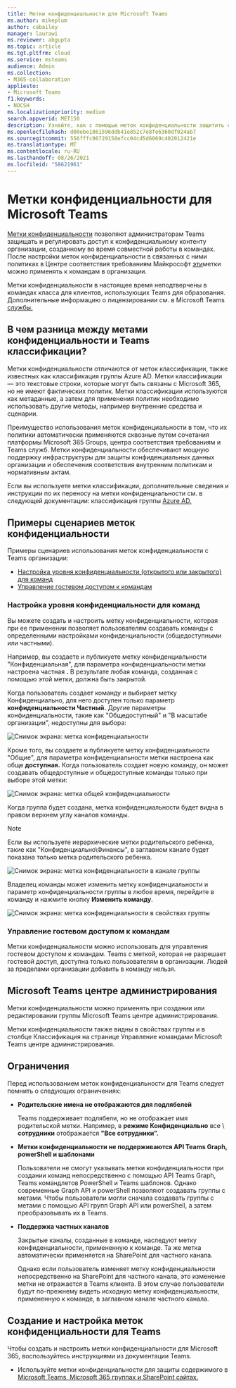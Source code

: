 ```yaml
---
title: Метки конфиденциальности для Microsoft Teams
ms.author: mikeplum
author: cabailey
manager: laurawi
ms.reviewer: abgupta
ms.topic: article
ms.tgt.pltfrm: cloud
ms.service: msteams
audience: Admin
ms.collection:
- M365-collaboration
appliesto:
- Microsoft Teams
f1.keywords:
- NOCSH
ms.localizationpriority: medium
search.appverid: MET150
description: Узнайте, как с помощью меток конфиденциальности защитить свои команды в Microsoft Teams.
ms.openlocfilehash: d00ebe1861596ddb41e852c7e8fe6360df024ab7
ms.sourcegitcommit: 556fffc96729150efcc04cd5d6069c402012421e
ms.translationtype: MT
ms.contentlocale: ru-RU
ms.lasthandoff: 08/26/2021
ms.locfileid: "58621961"
---
```

# <a name="sensitivity-labels-for-microsoft-teams"></a>Метки конфиденциальности для Microsoft Teams

[Метки конфиденциальности](/microsoft-365/compliance/sensitivity-labels) позволяют администраторам Teams защищать и регулировать доступ к конфиденциальному контенту организации, созданному во время совместной работы в командах. После настройки меток конфиденциальности в связанных с ними политиках в Центре соответствия требованиям Майкрософт [эти](/microsoft-365/compliance/go-to-the-securitycompliance-center)метки можно применять к командам в организации.

Метки конфиденциальности в настоящее время неподтверчены в командах класса для клиентов, использующих Teams для образования. Дополнительные информацию о лицензировании см. в Microsoft Teams [службы.](/office365/servicedescriptions/teams-service-description)

## <a name="whats-the-difference-between-sensitivity-labels-and-teams-classification-labels"></a>В чем разница между метами конфиденциальности и Teams классификации?

Метки конфиденциальности отличаются от меток классификации, также известных как классификация группы Azure AD. Метки классификации — это текстовые строки, которые могут быть связаны с Microsoft 365, но не имеют фактических политик. Метки классификации используются как метаданные, а затем для применения политик необходимо использовать другие методы, например внутренние средства и сценарии.

Преимущество использования меток конфиденциальности в том, что их политики автоматически применяются сквозные путем сочетания платформы Microsoft 365 Groups, центра соответствия требованиям и Teams служб. Метки конфиденциальности обеспечивают мощную поддержку инфраструктуры для защиты конфиденциальных данных организации и обеспечения соответствия внутренним политикам и нормативным актам.

Если вы используете метки классификации, дополнительные сведения и инструкции по их переносу на метки конфиденциальности см. в следующей документации: классификация группы [Azure AD.](/microsoft-365/compliance/sensitivity-labels-teams-groups-sites#classic-azure-ad-group-classification)

## <a name="example-scenarios-for-sensitivity-labels"></a>Примеры сценариев меток конфиденциальности

Примеры сценариев использования меток конфиденциальности с Teams организации:

- [Настройка уровня конфиденциальности (открытого или закрытого) для команд](#set-the-privacy-level-for-teams)
- [Управление гостевом доступом к командам](#control-guest-access-to-teams)

### <a name="set-the-privacy-level-for-teams"></a>Настройка уровня конфиденциальности для команд

Вы можете создать и настроить метку конфиденциальности, которая при ее применении позволяет пользователям создавать команды с определенными настройками конфиденциальности (общедоступными или частными).

Например, вы создаете и публикуете метку конфиденциальности "Конфиденциальная", для параметра конфиденциальности метки настроена частная **.** В результате любая команда, созданная с помощью этой метки, должна быть закрытой. 

Когда пользователь создает команду и выбирает  метку Конфиденциально, для него доступен только параметр **конфиденциальности Частный.** Другие параметры конфиденциальности, такие как "Общедоступный" и "В масштабе организации", недоступны для выбора:

![Снимок экрана: метка конфиденциальности](media/sensitivity-labels-confidential-example.png)

Кроме того, вы создаете и публикуете метку конфиденциальности "Общие", для параметра конфиденциальности метки настроена как обще **доступная.** Когда пользователь создает новую команду, он может создавать общедоступные и общедоступные команды только при выборе этой метки:

![Снимок экрана: метка общей конфиденциальности](media/sensitivity-labels-general-example.png)

Когда группа будет создана, метка конфиденциальности будет видна в правом верхнем углу каналов команды. 

> [!NOTE]
> Если вы используете иерархические метки родительского ребенка, такие как "Конфиденциально\Финансы", в заглавном канале будет показана только метка родительского ребенка.

![Снимок экрана: метка конфиденциальности в канале группы](media/sensitivity-labels-channel.png)

Владелец команды может изменить метку конфиденциальности и параметр конфиденциальности группы в любое время, перейдите в команду и нажмите кнопку **Изменить команду**.

![Снимок экрана: метка конфиденциальности в свойствах группы](media/sensitivity-labels-edit-team.png)

### <a name="control-guest-access-to-teams"></a>Управление гостевом доступом к командам

Метки конфиденциальности можно использовать для управления гостевом доступом к командам. Teams с меткой, которая не разрешает гостевой доступ, доступна только пользователям в организации. Людей за пределами организации добавить в команду нельзя.

## <a name="microsoft-teams-admin-center"></a>Microsoft Teams центре администрирования

Метки конфиденциальности можно применять при создании или редактировании группы Microsoft Teams центре администрирования. 

Метки конфиденциальности также видны в свойствах  группы и  в столбце Классификация на странице Управление командами Microsoft Teams центре администрирования.

## <a name="limitations"></a>Ограничения

Перед использованием меток конфиденциальности для Teams следует помнить о следующих ограничениях:

- **Родительские имена не отображаются для подлябелей**
    
    Teams поддерживает подлябели, но не отображает имя родительской метки. Например, в **режиме Конфиденциально** все \\ **сотрудники** отображается **"Все сотрудники".**

- **Метки конфиденциальности не поддерживаются API Teams Graph, powerShell и шаблонами**
    
    Пользователи не смогут указывать метки конфиденциальности при создании команд непосредственно с помощью API Teams Graph, Teams командлетов PowerShell и Teams шаблонов. Однако современные Graph API и powerShell позволяют создавать группы с метами. Чтобы пользователи могли сначала создавать группы с метами с помощью API групп Graph API или powerShell, а затем преобразовывать их в Teams.

- **Поддержка частных каналов**
    
    Закрытые каналы, созданные в команде, наследуют метку конфиденциальности, примененную к команде. Та же метка автоматически применяется на SharePoint для частного канала.
    
    Однако если пользователь изменяет метку конфиденциальности непосредственно на SharePoint для частного канала, это изменение метки не отражается в Teams клиента. В этом случае пользователи будут по-прежнему видеть исходную метку конфиденциальности, примененную к команде, в заглавном канале частного канала.

## <a name="how-to-create-and-configure-sensitivity-labels-for-teams"></a>Создание и настройка меток конфиденциальности для Teams

Чтобы создать и настроить метки конфиденциальности для Microsoft 365, воспользуйтесь инструкциями из документации Teams. 

- Используйте метки конфиденциальности для защиты содержимого в [Microsoft Teams, Microsoft 365 группах и SharePoint сайтах.](/microsoft-365/compliance/sensitivity-labels-teams-groups-sites)
